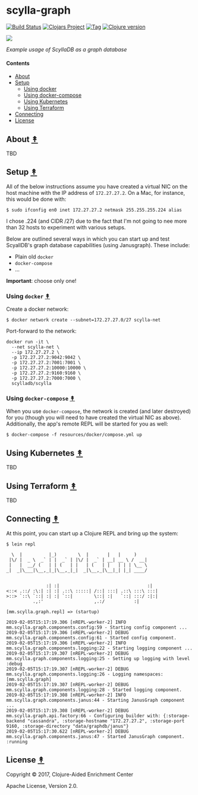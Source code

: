 # scylla-graph

[![Build Status][travis-badge]][travis]
[![Clojars Project][clojars-badge]][clojars]
[![Tag][tag-badge]][tag]
[![Clojure version][clojure-v]](project.clj)

[![][logo]][logo-large]

*Example usage of ScyllaDB as a graph database*

#### Contents

* [About](#about-)
* [Setup](#setup-)
   * [Using docker](#using-docker-)
   * [Using docker-compose](#using-docker-compose-)
   * [Using Kubernetes](#using-kubernetes-)
   * [Using Terraform](#using-terraform-)
* [Connecting](#connecting-)
* [License](#license-)

## About [&#x219F;](#contents)

TBD


## Setup [&#x219F;](#contents)

All of the below instructions assume you have created a virtual NIC on the host
machine with the IP address of `172.27.27.2`. On a Mac, for instance, this
would be done with:

```
$ sudo ifconfig en0 inet 172.27.27.2 netmask 255.255.255.224 alias
```

I chose .224 (and CIDR /27) due to the fact that I'm not going to nee more than
32 hosts to experiment with various setups.

Below are outlined several ways in which you can start up and test ScyallDB's
graph database capabilities (using Janusgraph). These include:

* Plain old `docker`
* `docker-compose`
* ...

**Important**: choose only one!


### Using `docker` [&#x219F;](#contents)

Create a docker network:
```
$ docker network create --subnet=172.27.27.0/27 scylla-net
```

Port-forward to the network:
```
docker run -it \
  --net scylla-net \
  --ip 172.27.27.2 \
  -p 172.27.27.2:9042:9042 \
  -p 172.27.27.2:7001:7001 \
  -p 172.27.27.2:10000:10000 \
  -p 172.27.27.2:9160:9160 \
  -p 172.27.27.2:7000:7000 \
  scylladb/scylla
```


### Using `docker-compose` [&#x219F;](#contents)

When you use `docker-compose`, the network is created (and later destroyed)
for you (though you will need to have created the virtual NIC as above).
Additionally, the app's remote REPL will be started for you as well:

```
$ docker-compose -f resources/docker/compose.yml up
```


## Using Kubernetes [&#x219F;](#contents)

TBD


## Using Terraform [&#x219F;](#contents)

TBD


## Connecting [&#x219F;](#contents)

At this point, you can start up a Clojure REPL and bring up the system:

```
$ lein repl
```
```
  \  |          |_)        \  |       |   |     )
 |\/ |  _ \  _` | |  _` | |\/ |  _` | __| __ \ /  __|
 |   |  __/ (   | | (   | |   | (   | |   | | | \__ \
_|  _|\___|\__,_|_|\__,_|_|  _|\__,_|\__|_| |_| ____/


               :| :|                                 :|
<::< .::/ :\:| :| :| .::\ :::::| /::| :::| .::\ :::\ :::|
>::> `::\ `::| :| :| `::|        \::| :|   `::| :::/ :|:|
          .,:'                   ,.:/           :|

```
```
[mm.scylla.graph.repl] => (startup)
```
```
2019-02-05T15:17:19.306 [nREPL-worker-2] INFO mm.scylla.graph.components.config:59 - Starting config component ...
2019-02-05T15:17:19.306 [nREPL-worker-2] DEBUG mm.scylla.graph.components.config:61 - Started config component.
2019-02-05T15:17:19.306 [nREPL-worker-2] INFO mm.scylla.graph.components.logging:22 - Starting logging component ...
2019-02-05T15:17:19.307 [nREPL-worker-2] DEBUG mm.scylla.graph.components.logging:25 - Setting up logging with level :debug
2019-02-05T15:17:19.307 [nREPL-worker-2] DEBUG mm.scylla.graph.components.logging:26 - Logging namespaces: [mm.scylla.graph]
2019-02-05T15:17:19.307 [nREPL-worker-2] DEBUG mm.scylla.graph.components.logging:28 - Started logging component.
2019-02-05T15:17:19.308 [nREPL-worker-2] INFO mm.scylla.graph.components.janus:44 - Starting JanusGraph component ...
2019-02-05T15:17:19.308 [nREPL-worker-2] DEBUG mm.scylla.graph.api.factory:66 - Configuring builder with: {:storage-backend "cassandra", :storage-hostname "172.27.27.2", :storage-port 9160, :storage-directory "data/graphdb/janus"}
2019-02-05T15:17:30.622 [nREPL-worker-2] DEBUG mm.scylla.graph.components.janus:47 - Started JanusGraph component.
:running
```

## License [&#x219F;](#contents)

Copyright © 2017, Clojure-Aided Enrichment Center

Apache License, Version 2.0.


<!-- Named page links below: /-->

[travis]: https://travis-ci.org/oubiwann/scylla-graph
[travis-badge]: https://travis-ci.org/oubiwann/scylla-graph.png?branch=master
[deps]: http://jarkeeper.com/oubiwann/scylla-graph
[deps-badge]: http://jarkeeper.com/oubiwann/scylla-graph/status.svg
[logo]: resources/images/ScyllaDB-Janusgraph.png
[logo-large]: resources/images/ScyllaDB-Janusgraph.png
[logo1]: resources/images/ScyllaDB.png
[logo-large1]: resources/images/ScyllaDB.png
[logo2]: resources/images/Janusgraph.png
[logo-large2]: resources/images/Janusgraph.png
[tag-badge]: https://img.shields.io/github/tag/oubiwann/scylla-graph.svg
[tag]: https://github.com/oubiwann/scylla-graph/tags
[clojure-v]: https://img.shields.io/badge/clojure-1.10.0-blue.svg
[jdk-v]: https://img.shields.io/badge/jdk-1.8+-blue.svg
[clojars]: https://clojars.org/oubiwann/scylla-graph
[clojars-badge]: https://img.shields.io/clojars/v/oubiwann/scylla-graph.svg
